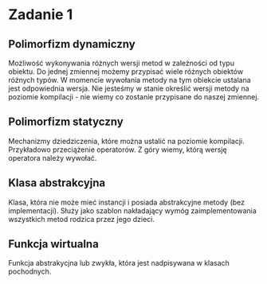 # Zadanie 1

## Polimorfizm dynamiczny

Możliwość wykonywania różnych wersji metod w zależności od typu obiektu. Do jednej zmiennej możemy przypisać wiele różnych obiektów różnych typów. W momencie wywołania metody na tym obiekcie ustalana jest odpowiednia wersja. Nie jesteśmy w stanie określić wersji metody na poziomie kompilacji - nie wiemy co zostanie przypisane do naszej zmiennej.

## Polimorfizm statyczny

Mechanizmy dziedziczenia, które można ustalić na poziomie kompilacji. Przykładowo przeciążenie operatorów. Z góry wiemy, którą wersję operatora należy wywołać.

## Klasa abstrakcyjna

Klasa, która nie może mieć instancji i posiada abstrakcyjne metody (bez implementacji). Służy jako szablon nakładający wymóg zaimplementowania wszystkich metod rodzica przez jego dzieci.

## Funkcja wirtualna

Funkcja abstrakycjna lub zwykła, która jest nadpisywana w klasach pochodnych.